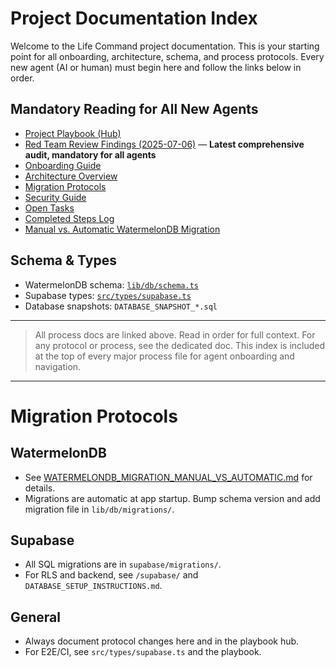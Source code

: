 # Project Documentation Index

Welcome to the Life Command project documentation. This is your starting point for all onboarding, architecture, schema, and process protocols. Every new agent (AI or human) must begin here and follow the links below in order.

## Mandatory Reading for All New Agents
- [Project Playbook (Hub)](PROJECT_PLAYBOOK.md)
- [Red Team Review Findings (2025-07-06)](RED_TEAM_REVIEW_FINDINGS_2025-07-06.md) — **Latest comprehensive audit, mandatory for all agents**
- [Onboarding Guide](ONBOARDING_GUIDE.md)
- [Architecture Overview](ARCHITECTURE_OVERVIEW.md)
- [Migration Protocols](MIGRATION_PROTOCOLS.md)
- [Security Guide](SECURITY_GUIDE.md)
- [Open Tasks](OPEN_TASKS.md)
- [Completed Steps Log](COMPLETED_STEPS_LOG.md)
- [Manual vs. Automatic WatermelonDB Migration](WATERMELONDB_MIGRATION_MANUAL_VS_AUTOMATIC.md)

## Schema & Types
- WatermelonDB schema: [`lib/db/schema.ts`](lib/db/schema.ts)
- Supabase types: [`src/types/supabase.ts`](src/types/supabase.ts)
- Database snapshots: `DATABASE_SNAPSHOT_*.sql`

---

> All process docs are linked above. Read in order for full context. For any protocol or process, see the dedicated doc. This index is included at the top of every major process file for agent onboarding and navigation.

---

# Migration Protocols

## WatermelonDB
- See [WATERMELONDB_MIGRATION_MANUAL_VS_AUTOMATIC.md](WATERMELONDB_MIGRATION_MANUAL_VS_AUTOMATIC.md) for details.
- Migrations are automatic at app startup. Bump schema version and add migration file in `lib/db/migrations/`.

## Supabase
- All SQL migrations are in `supabase/migrations/`.
- For RLS and backend, see `/supabase/` and `DATABASE_SETUP_INSTRUCTIONS.md`.

## General
- Always document protocol changes here and in the playbook hub.
- For E2E/CI, see `src/types/supabase.ts` and the playbook.
